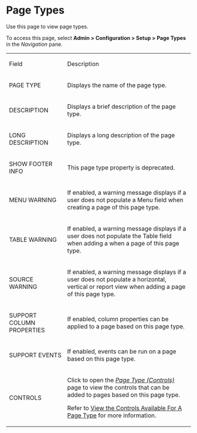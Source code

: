 # Page Types

<div class="use">

Use this page to view page types.

</div>

To access this page, select **Admin \> Configuration \> Setup \> Page
Types** in the *Navigation* pane.

<table>
<tbody>
<tr class="odd">
<td><p>Field</p></td>
<td><p>Description</p></td>
</tr>
<tr class="even">
<td><p>PAGE TYPE</p></td>
<td><p>Displays the name of the page type.</p></td>
</tr>
<tr class="odd">
<td><p>DESCRIPTION</p></td>
<td><p>Displays a brief description of the page type.</p></td>
</tr>
<tr class="even">
<td><p>LONG DESCRIPTION</p></td>
<td><p>Displays a long description of the page type.</p></td>
</tr>
<tr class="odd">
<td><p>SHOW FOOTER INFO</p></td>
<td><p>This page type property is deprecated.</p></td>
</tr>
<tr class="even">
<td><p>MENU WARNING</p></td>
<td><p>If enabled, a warning message displays if a user does not populate a Menu field when creating a page of this page type.</p></td>
</tr>
<tr class="odd">
<td><p>TABLE WARNING</p></td>
<td><p>If enabled, a warning message displays if a user does not populate the Table field when adding a when a page of this page type.</p></td>
</tr>
<tr class="even">
<td><p>SOURCE WARNING</p></td>
<td><p>If enabled, a warning message displays if a user does not populate a horizontal, vertical or report view when adding a page of this page type.</p></td>
</tr>
<tr class="odd">
<td><p>SUPPORT COLUMN PROPERTIES</p></td>
<td><p>If enabled, column properties can be applied to a page based on this page type.</p></td>
</tr>
<tr class="even">
<td><p>SUPPORT EVENTS</p></td>
<td><p>If enabled, events can be run on a page based on this page type.</p></td>
</tr>
<tr class="odd">
<td><p>CONTROLS</p></td>
<td><p>Click to open the <em><a href="Page%20Type%20Controls.htm">Page Type (Controls)</a></em> page to view the controls that can be added to pages based on this page type.</p>
<p>Refer to <a href="../../WebApp_Dev/View%20the%20Controls%20Available%20For%20A%20Page%20Type.htm">View the Controls Available For A Page Type</a> for more information.</p></td>
</tr>
</tbody>
</table>
